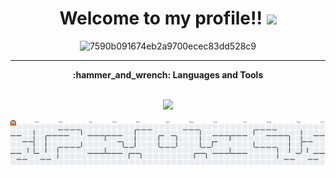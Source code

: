 <h1 align="center">
  Welcome to my profile!!
  <img src="https://projectpokemon.org/images/normal-sprite/pikachu.gif" width="30px"/>
</h1>

<div align="center">
  
![7590b091674eb2a9700ecec83dd528c9](https://github.com/user-attachments/assets/37f31f50-526c-41c2-9d6a-22d95084f996)
  
</div>


---
<div align="center"><b>:hammer_and_wrench: Languages and Tools</b></div>
<br>


<p align="center">
  <a href="https://www.youtube.com/watch?v=dQw4w9WgXcQ">
    <img src="https://skillicons.dev/icons?i=python,pytorch,tensorflow,java,js,astro,react,tailwind,sass,c,cpp,arduino,mysql,azure,unity,godot,gamemakerstudio" />
  </a>
</p>

<picture>
  <source media="(prefers-color-scheme: dark)" srcset="https://raw.githubusercontent.com/GabrielBoscoDeolindo/GabrielBoscoDeolindo/output/pacman-contribution-graph-dark.svg">
  <source media="(prefers-color-scheme: light)" srcset="https://raw.githubusercontent.com/GabrielBoscoDeolindo/GabrielBoscoDeolindo/output/pacman-contribution-graph.svg">
  <img alt="pacman contribution graph" src="https://raw.githubusercontent.com/GabrielBoscoDeolindo/GabrielBoscoDeolindo/output/pacman-contribution-graph.svg">
</picture>
<!---
GabrielBoscoDeolindo/GabrielBoscoDeolindo is a ✨ special ✨ repository because its `README.md` (this file) appears on your GitHub profile.
You can click the Preview link to take a look at your changes.
--->
